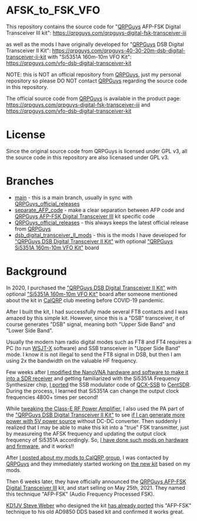 # AFSK_to_FSK_VFO

This repository contains the source code for "<a href="https://qrpguys.com/" target="_blank">QRPGuys</a> AFP-FSK Digital Transceiver III kit": 
https://qrpguys.com/qrpguys-digital-fsk-transceiver-iii

as well as the mods I have originally developed for "<a href="https://qrpguys.com/" target="_blank">QRPGuys</a> DSB Digital Transceiver II Kit": 
https://qrpguys.com/qrpguys-40-30-20m-dsb-digital-transceiver-ii-kit
with "Si5351A 160m-10m VFO Kit": 
https://qrpguys.com/vfo-dsb-digital-transceiver-kit

NOTE: this is NOT an official repository from <a href="https://qrpguys.com/" target="_blank">QRPGuys</a>, just my personal repository so please DO NOT contact <a href="https://qrpguys.com/" target="_blank">QRPGuys</a> regarding the source code in this repository.

The official source code from <a href="https://qrpguys.com/" target="_blank">QRPGuys</a> is available in the product page: https://qrpguys.com/qrpguys-digital-fsk-transceiver-iii and https://qrpguys.com/vfo-dsb-digital-transceiver-kit

# License

Since the original source code from QRPGuys is licensed under GPL v3, all the source code in this repository are also licenased under GPL v3.

# Branches

- <a href="https://github.com/kaduhi/AFSK_to_FSK_VFO/tree/main" target="_blank">main</a> - this is a main branch, usually in sync with <a href="https://github.com/kaduhi/AFSK_to_FSK_VFO/tree/QRPGuys_official_releases" target="_blank">QRPGuys_official_releases</a>
- <a href="https://github.com/kaduhi/AFSK_to_FSK_VFO/tree/separate_AFP_code" target="_blank">separate_AFP_code</a> - make a clear separation between AFP code and <a href="https://qrpguys.com/qrpguys-digital-fsk-transceiver-iii" target="_blank">QRPGuys AFP-FSK Digital Transceiver III</a> kit specific code
- <a href="https://github.com/kaduhi/AFSK_to_FSK_VFO/tree/QRPGuys_official_releases" target="_blank">QRPGuys_official_releases</a> - this always keeps the latest official release from <a href="https://qrpguys.com/" target="_blank">QRPGuys</a>
- <a href="https://github.com/kaduhi/AFSK_to_FSK_VFO/tree/dsb_digital_transceiver_II_mods" target="_blank">dsb_digital_transceiver_II_mods</a> - this is the mods I have developed for <a href="https://qrpguys.com/qrpguys-40-30-20m-dsb-digital-transceiver-ii-kit" target="_blank">"QRPGuys DSB Digital Transceiver II Kit"</a> with optional <a href="https://qrpguys.com/vfo-dsb-digital-transceiver-kit" target="_blank">"QRPGuys Si5351A 160m-10m VFO Kit"</a> board

# Background

In 2020, I purchased the <a href="https://qrpguys.com/qrpguys-40-30-20m-dsb-digital-transceiver-ii-kit" target="_blank">"QRPGuys DSB Digital Transceiver II Kit"</a> with optional <a href="https://qrpguys.com/vfo-dsb-digital-transceiver-kit" target="_blank">"Si5351A 160m-10m VFO Kit"</a> board after someone mentioned about the kit in <a href="https://groups.io/g/CalQRP" target="_blank">CalQRP</a> club meeting before COVID-19 pandemic.

After I built the kit, I had successfully made several FT8 contacts and I was amazed by this simple kit. However, since this is a "DSB" transceiver, it of course generates "DSB" signal, meaning both "Upper Side Band" and "Lower Side Band".

Usually the modern ham radio digital modes such as FT8 and FT4 requires a PC (to run <a href="https://physics.princeton.edu/pulsar/k1jt/wsjtx.html" target="_blank">WSJT-X</a> software) and SSB transceiver in "Upper Side Band" mode. I know it is not illegal to send the FT8 signal in DSB, but then I am using 2x the bandwidth on the valuable HF frequency.

Few weeks after <a href="https://www.instagram.com/p/CIeoMAwjRRK/" target="_blank">I modified the NanoVNA hardware and software to make it into a SDR receiver</a> and getting familiarized with the Si5351A Frequency Synthesizer chip, <a href="https://www.instagram.com/p/CJc0IOvDsft/" target="_blank">I ported</a> the SSB modulator code of <a href="https://github.com/threeme3/QCX-SSB" target="_blank">QCX-SSB</a> to <a href="https://github.com/ttrftech/CentSDR" target="_blank">CentSDR</a>. During the process, I learned that Si5351A can change the output clock frequencies 4800+ times per second!

While <a href="https://www.instagram.com/p/CJdbAUTDXa9/" target="_blank">tweaking the Class-E RF Power Amplifier</a>, I also used the PA part of the <a href="https://qrpguys.com/qrpguys-40-30-20m-dsb-digital-transceiver-ii-kit" target="_blank">"QRPGuys DSB Digital Transceiver II Kit"</a> to see <a href="https://www.instagram.com/p/CMEQAhmjWVr/" target="_blank">if I can generate more power with 5V power source</a> without DC-DC converter. Then suddenly I realized that I may be able to make this kit into a "true" FSK transmitter, just by measureing the AFSK frequency and updating the output clock frequency of Si5351A accordingly. So, <a href="https://www.instagram.com/p/CMLzBHfjkL5/" target="_blank">I have done such mods on hardware and firmware</a>, and it works!!

After <a href="https://groups.io/g/CalQRP/topic/81166950#2034" target="_blank">I posted about my mods to CalQRP group</a>, I was contacted by <a href="https://qrpguys.com/" target="_blank">QRPGuys</a> and they immediately started working on <a href="https://qrpguys.com/qrpguys-digital-fsk-transceiver-iii" target="_blank">the new kit</a> based on my mods.

Then 6 weeks later, they have officially announced the <a href="https://qrpguys.com/qrpguys-digital-fsk-transceiver-iii" target="_blank">QRPGuys AFP-FSK Digital Transceiver III</a> kit, and start selling on May 25th, 2021. They named this technique "AFP-FSK" (Audio Frequency Processed FSK).

<a href="https://groups.io/g/kd1jvdesigns" target="_blank">KD1JV Steve Weber</a> who designed the kit <a href="https://groups.io/g/kd1jvdesigns/topic/82046651#1850" target="_blank">has already ported</a> this "AFP-FSK" technique to his old AD9850 DDS based kit and confirmed it works great.
